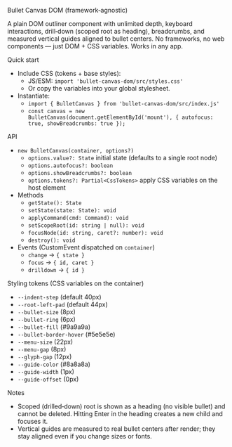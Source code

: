 Bullet Canvas DOM (framework‑agnostic)

A plain DOM outliner component with unlimited depth, keyboard interactions, drill‑down (scoped root as heading), breadcrumbs, and measured vertical guides aligned to bullet centers. No frameworks, no web components — just DOM + CSS variables. Works in any app.

Quick start
- Include CSS (tokens + base styles):
  - JS/ESM: `import 'bullet-canvas-dom/src/styles.css'`
  - Or copy the variables into your global stylesheet.
- Instantiate:
  - `import { BulletCanvas } from 'bullet-canvas-dom/src/index.js'`
  - `const canvas = new BulletCanvas(document.getElementById('mount'), { autofocus: true, showBreadcrumbs: true });`

API
- `new BulletCanvas(container, options?)`
  - `options.value?: State` initial state (defaults to a single root node)
  - `options.autofocus?: boolean`
  - `options.showBreadcrumbs?: boolean`
  - `options.tokens?: Partial<CssTokens>` apply CSS variables on the host element
- Methods
  - `getState(): State`
  - `setState(state: State): void`
  - `applyCommand(cmd: Command): void`
  - `setScopeRoot(id: string | null): void`
  - `focusNode(id: string, caret?: number): void`
  - `destroy(): void`
- Events (CustomEvent dispatched on `container`)
  - `change` → `{ state }`
  - `focus` → `{ id, caret }`
  - `drilldown` → `{ id }`

Styling tokens (CSS variables on the container)
- `--indent-step` (default 40px)
- `--root-left-pad` (default 44px)
- `--bullet-size` (8px)
- `--bullet-ring` (6px)
- `--bullet-fill` (#9a9a9a)
- `--bullet-border-hover` (#5e5e5e)
- `--menu-size` (22px)
- `--menu-gap` (8px)
- `--glyph-gap` (12px)
- `--guide-color` (#8a8a8a)
- `--guide-width` (1px)
- `--guide-offset` (0px)

Notes
- Scoped (drilled‑down) root is shown as a heading (no visible bullet) and cannot be deleted. Hitting Enter in the heading creates a new child and focuses it.
- Vertical guides are measured to real bullet centers after render; they stay aligned even if you change sizes or fonts.

